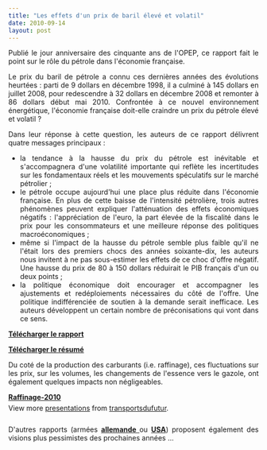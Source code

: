 ```yaml
---
title: "Les effets d'un prix de baril élevé et volatil"
date: 2010-09-14
layout: post
---
```


<p style="text-align: justify">Publié le jour anniversaire des cinquante ans de l'OPEP, ce rapport fait le point sur le rôle du pétrole dans l'économie française.</p> <p style="text-align: justify">Le prix du baril de pétrole a connu ces dernières années des évolutions heurtées : parti de 9 dollars en décembre 1998, il a culminé à 145 dollars en juillet 2008, pour redescendre à 32 dollars en décembre 2008 et remonter à 86 dollars début mai 2010. Confrontée à ce nouvel environnement énergétique, l'économie française doit-elle craindre un prix du pétrole élevé et volatil ?</p> <p style="text-align: justify">Dans leur réponse à cette question, les auteurs de ce rapport délivrent quatre messages principaux :</p> <ul> <li> <div style="text-align: justify">la tendance à la hausse du prix du pétrole est inévitable et s'accompagnera d'une volatilité importante qui reflète les incertitudes sur les fondamentaux réels et les mouvements spéculatifs sur le marché pétrolier ;</div> </li> <li> <div style="text-align: justify">le pétrole occupe aujourd'hui une place plus réduite dans l'économie française. En plus de cette baisse de l'intensité pétrolière, trois autres phénomènes peuvent expliquer l'atténuation des effets économiques négatifs : l'appréciation de l'euro, la part élevée de la fiscalité dans le prix pour les consommateurs et une meilleure réponse des politiques macroéconomiques ;</div> </li> <li> <div style="text-align: justify">même si l'impact de la hausse du pétrole semble plus faible qu'il ne l'était lors des premiers chocs des années soixante-dix, les auteurs nous invitent à ne pas sous-estimer les effets de ce choc d'offre négatif. Une hausse du prix de 80 à 150 dollars réduirait le PIB français d'un ou deux points ;</div> </li> <li> <div style="text-align: justify">la politique économique doit encourager et accompagner les ajustements et redéploiements nécessaires du côté de l'offre. Une politique indifférenciée de soutien à la demande serait inefficace. Les auteurs développent un certain nombre de préconisations qui vont dans ce sens.</div> </li> </ul> <p style="text-align: justify"><a href="/wp-content/uploads/sites/6/2010/09/093.pdf" target="_blank"><strong>Télécharger le rapport</strong></a></p> <p style="text-align: justify"><a href="/wp-content/uploads/sites/6/2010/09/CAE93_Resume_FR.pdf" target="_blank"><strong>Télécharger le résumé</strong></a></p> <p style="text-align: justify">Du coté de la production des carburants (i.e. raffinage), ces fluctuations sur les prix, sur les volumes, les changements de l'essence vers le gazole, ont également quelques impacts non négligeables.</p> <p style="text-align: justify"> </p>  <!--more-->   <div id="__ss_5188951" style="width: 425px"><strong style="margin: 12px 0 4px"><a href="http://www.slideshare.net/transportsdufutur/raffinage2010" title="Raffinage-2010">Raffinage-2010</a></strong>        <div style="padding: 5px 0 12px">View more <a href="http://www.slideshare.net/">presentations</a> from <a href="http://www.slideshare.net/transportsdufutur">transportsdufutur</a>.</div> </div> <p style="text-align: justify">D'autres rapports (armées <strong><a href="http://www.lemonde.fr/planete/article/2010/09/11/l-armee-allemande-predit-le-pire-une-fois-le-pic-petrolier-atteint_1409882_3244.html" target="_blank">allemande </a></strong>ou <strong><a href="/2010/04/du-cote-du-petrole-et-du-gaz.html" target="_blank">USA</a></strong>) proposent également des visions plus pessimistes des prochaines années ...</p>